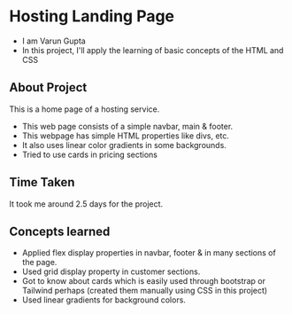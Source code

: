 # Hosting Landing Page

 - I am Varun Gupta
 - In this project, I'll apply the learning of basic concepts of the HTML and CSS

## About Project

This is a home page of a hosting service.
  
  - This web page consists of a simple navbar, main & footer.
  - This webpage has simple HTML properties like divs, etc.
  - It also uses linear color gradients in some backgrounds.
  - Tried to use cards in pricing sections
 

## Time Taken

It took me around 2.5 days for the project.

## Concepts learned

 - Applied flex display properties in navbar, footer & in many sections of the page.
 - Used grid display property in customer sections.
 - Got to know about cards which is easily used through bootstrap or Tailwind perhaps (created them manually using CSS in this project)
 - Used linear gradients for background colors.
